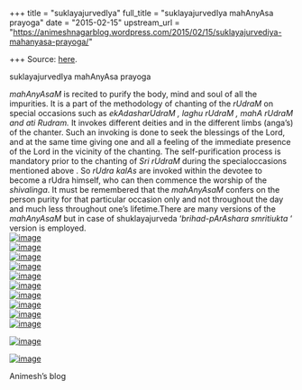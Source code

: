 +++
title = "suklayajurvedIya"
full_title = "suklayajurvedIya mahAnyAsa prayoga"
date = "2015-02-15"
upstream_url = "https://animeshnagarblog.wordpress.com/2015/02/15/suklayajurvediya-mahanyasa-prayoga/"

+++
Source: [here](https://animeshnagarblog.wordpress.com/2015/02/15/suklayajurvediya-mahanyasa-prayoga/).

suklayajurvedIya mahAnyAsa prayoga

*mahAnyAsaM* is recited to purify the body, mind and soul of all the
impurities. It is a part of the methodology of chanting of the
*rUdraM* on special occasions such as *ekAdasharUdraM , laghu rUdraM ,
mahA rUdraM and ati Rudram.* It invokes different deities and in the
different limbs (anga’s) of the chanter. Such an invoking is done to
seek the blessings of the Lord, and at the same time giving one and all
a feeling of the immediate presence of the Lord in the vicinity of the
chanting. The self-purification process is mandatory prior to the
chanting of *Sri rUdraM* during the specialoccasions mentioned above .
So *rUdra kalAs* are invoked within the devotee to become a rUdra
himself, who can then commence the worship of the *shivalinga*. It must
be remembered that the *mahAnyAsaM* confers on the person purity for
that particular occasion only and not throughout the day and much less
throughout one’s lifetime.There are many versions of the *mahAnyAsaM*
but in case of shuklayajurveda ‘*brihad-pArAshara smritiukta* ‘ version
is employed.  
[![image](https://animeshnagarblog.files.wordpress.com/2015/02/wpid-img_20150214_1216322.jpg?w=700 "IMG_20150214_121632.JPG")](https://animeshnagarblog.files.wordpress.com/2015/02/wpid-img_20150214_1216322.jpg)  
[![image](https://animeshnagarblog.files.wordpress.com/2015/02/wpid-img_20150214_1222082.jpg?w=700 "IMG_20150214_122208.JPG")](https://animeshnagarblog.files.wordpress.com/2015/02/wpid-img_20150214_1222082.jpg)  
[![image](https://animeshnagarblog.files.wordpress.com/2015/02/wpid-img_20150214_1222361.jpg?w=700 "IMG_20150214_122236.JPG")](https://animeshnagarblog.files.wordpress.com/2015/02/wpid-img_20150214_1222361.jpg)  
[![image](https://animeshnagarblog.files.wordpress.com/2015/02/wpid-img_20150214_1218082.jpg?w=700 "IMG_20150214_121808.JPG")](https://animeshnagarblog.files.wordpress.com/2015/02/wpid-img_20150214_1218082.jpg)  
[![image](https://animeshnagarblog.files.wordpress.com/2015/02/wpid-img_20150214_1223032.jpg?w=700 "IMG_20150214_122303.JPG")](https://animeshnagarblog.files.wordpress.com/2015/02/wpid-img_20150214_1223032.jpg)  
[![image](https://animeshnagarblog.files.wordpress.com/2015/02/wpid-img_20150214_1218501.jpg?w=700 "IMG_20150214_121850.JPG")](https://animeshnagarblog.files.wordpress.com/2015/02/wpid-img_20150214_1218501.jpg)  
[![image](https://animeshnagarblog.files.wordpress.com/2015/02/wpid-img_20150214_1223251.jpg?w=700 "IMG_20150214_122325.JPG")](https://animeshnagarblog.files.wordpress.com/2015/02/wpid-img_20150214_1223251.jpg)  
[![image](https://animeshnagarblog.files.wordpress.com/2015/02/wpid-img_20150214_1219382.jpg?w=700 "IMG_20150214_121938.JPG")](https://animeshnagarblog.files.wordpress.com/2015/02/wpid-img_20150214_1219382.jpg)  
[![image](https://animeshnagarblog.files.wordpress.com/2015/02/wpid-img_20150214_1223532.jpg?w=700 "IMG_20150214_122353.JPG")](https://animeshnagarblog.files.wordpress.com/2015/02/wpid-img_20150214_1223532.jpg)  
[![image](https://animeshnagarblog.files.wordpress.com/2015/02/wpid-img_20150214_1224161.jpg?w=700 "IMG_20150214_122416.JPG")](https://animeshnagarblog.files.wordpress.com/2015/02/wpid-img_20150214_1224161.jpg)

[![image](https://animeshnagarblog.files.wordpress.com/2015/02/wpid-img_20150214_1221141.jpg?w=700 "IMG_20150214_122114.JPG")](https://animeshnagarblog.files.wordpress.com/2015/02/wpid-img_20150214_1221141.jpg)

[![image](https://animeshnagarblog.files.wordpress.com/2015/02/wpid-img_20150214_1215581.jpg?w=700 "IMG_20150214_121558.JPG")](https://animeshnagarblog.files.wordpress.com/2015/02/wpid-img_20150214_1215581.jpg)

Animesh’s blog

